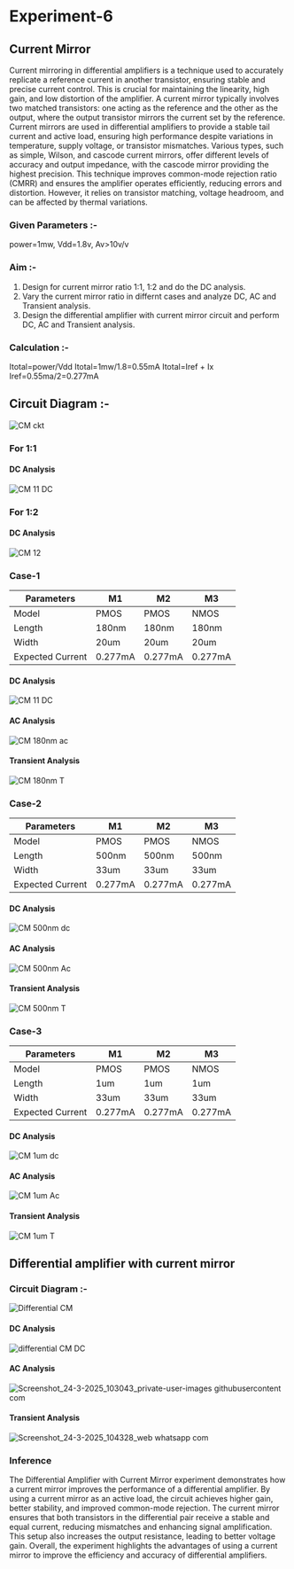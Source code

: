 # Experiment-6
## Current Mirror
Current mirroring in differential amplifiers is a technique used to accurately replicate a reference current in another transistor, ensuring stable and precise current control. This is crucial for maintaining the linearity, high gain, and low distortion of the amplifier. A current mirror typically involves two matched transistors: one acting as the reference and the other as the output, where the output transistor mirrors the current set by the reference. Current mirrors are used in differential amplifiers to provide a stable tail current and active load, ensuring high performance despite variations in temperature, supply voltage, or transistor mismatches. Various types, such as simple, Wilson, and cascode current mirrors, offer different levels of accuracy and output impedance, with the cascode mirror providing the highest precision. This technique improves common-mode rejection ratio (CMRR) and ensures the amplifier operates efficiently, reducing errors and distortion. However, it relies on transistor matching, voltage headroom, and can be affected by thermal variations.

### Given Parameters :-
power=1mw, Vdd=1.8v, Av>10v/v
### Aim :-
1. Design for current mirror ratio 1:1, 1:2 and do the DC analysis.
2. Vary the current mirror ratio in differnt cases and analyze DC, AC and Transient analysis.
3. Design the differential amplifier with current mirror circuit and perform DC, AC and Transient analysis.

### Calculation :-

Itotal=power/Vdd
Itotal=1mw/1.8=0.55mA
Itotal=Iref + Ix
Iref=0.55ma/2=0.277mA

## Circuit Diagram :-

![CM ckt](https://github.com/user-attachments/assets/88a34dcf-90f5-474a-a6de-2aa47ed16d45)
### For 1:1

#### DC Analysis

![CM 11 DC](https://github.com/user-attachments/assets/c8d182d2-2a26-4010-ad27-3d6aa4f5dcfa)

### For 1:2

#### DC Analysis

![CM 12](https://github.com/user-attachments/assets/db7bcc1f-1fc4-4aba-befb-c3891f853488)

### Case-1
| Parameters | M1 | M2| M3 |
|------------|----|---|----|
| Model      |PMOS | PMOS | NMOS |
| Length      | 180nm | 180nm |180nm |
| Width      | 20um | 20um |20um |
| Expected Current | 0.277mA |0.277mA | 0.277mA |

#### DC Analysis

![CM 11 DC](https://github.com/user-attachments/assets/c8d182d2-2a26-4010-ad27-3d6aa4f5dcfa)

#### AC Analysis

![CM 180nm ac](https://github.com/user-attachments/assets/2516a570-a30c-4801-be40-92edf9860c3c)

#### Transient Analysis

![CM 180nm T](https://github.com/user-attachments/assets/192de565-27a8-45d3-b096-faf7ca446847)

### Case-2
| Parameters | M1 | M2| M3 |
|------------|----|---|----|
| Model      |PMOS | PMOS | NMOS |
| Length      | 500nm | 500nm |500nm |
| Width      | 33um | 33um |33um |
| Expected Current | 0.277mA |0.277mA | 0.277mA |

#### DC Analysis

![CM 500nm dc](https://github.com/user-attachments/assets/8de236d7-c3d2-423e-86f1-5b561723c0b1)

#### AC Analysis

![CM 500nm Ac](https://github.com/user-attachments/assets/d582df43-b81f-4852-a3a6-de325535f502)

#### Transient Analysis

![CM 500nm T](https://github.com/user-attachments/assets/d1e1df72-8fbd-4b20-b4a3-8dff4621f8c6)

### Case-3
| Parameters | M1 | M2| M3 |
|------------|----|---|----|
| Model      |PMOS | PMOS | NMOS |
| Length      | 1um | 1um |1um |
| Width      | 33um | 33um |33um |
| Expected Current | 0.277mA |0.277mA | 0.277mA |

#### DC Analysis 

![CM 1um dc](https://github.com/user-attachments/assets/76f8707a-34c9-45be-9501-f19da85736b4)

#### AC Analysis

![CM 1um Ac](https://github.com/user-attachments/assets/8dbbc00d-9760-4933-9fb7-5debd5a5ade2)

#### Transient Analysis

![CM 1um T](https://github.com/user-attachments/assets/af887d94-5b69-4d46-b349-1d2eb97e4c05)

## Differential amplifier with current mirror

### Circuit Diagram :-

![Differential CM](https://github.com/user-attachments/assets/abc141c4-3f68-4b94-a212-9812b3e4ba20)

#### DC Analysis 

![differential CM DC](https://github.com/user-attachments/assets/f0ac6504-0c61-4177-96a8-b4f47a9d0dc2)

#### AC Analysis 

![Screenshot_24-3-2025_103043_private-user-images githubusercontent com](https://github.com/user-attachments/assets/b0668371-3352-468b-a624-4c57070c78ec)

#### Transient Analysis 

![Screenshot_24-3-2025_104328_web whatsapp com](https://github.com/user-attachments/assets/139039c7-708e-451f-a906-95745a59f8ef)

### Inference 

The Differential Amplifier with Current Mirror experiment demonstrates how a current mirror improves the performance of a differential amplifier. By using a current mirror as an active load, the circuit achieves higher gain, better stability, and improved common-mode rejection. The current mirror ensures that both transistors in the differential pair receive a stable and equal current, reducing mismatches and enhancing signal amplification. This setup also increases the output resistance, leading to better voltage gain. Overall, the experiment highlights the advantages of using a current mirror to improve the efficiency and accuracy of differential amplifiers.
